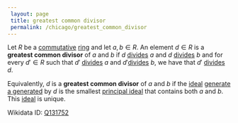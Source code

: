 ```yaml
---
 layout: page
 title: greatest common divisor
 permalink: /chicago/greatest_common_divisor
---
```

Let $R$ be a [commutative](https://defsmath.github.io/DefsMath/commutative) [ring](https://defsmath.github.io/DefsMath/ring) and let $a,b\in R$. An element $d\in R$ is a **greatest common divisor** of $a$ and $b$ if $d$ [divides](https://defsmath.github.io/DefsMath/division_in_a_ring) $a$ and $d$ [divides](https://defsmath.github.io/DefsMath/###################divides) $b$ and for every $d'\in R$ such that $d'$ [divides](https://defsmath.github.io/DefsMath/###################divides) $a$ and $d'$[divides](https://defsmath.github.io/DefsMath/###################divides) $b$, we have that $d'$ [divides](https://defsmath.github.io/DefsMath/###################divides) $d$. 

Equivalently, $d$ is a **greatest common divisor** of $a$ and $b$ if the [ideal](https://defsmath.github.io/DefsMath/ring_ideal) [generate a generated](https://defsmath.github.io/DefsMath/generate_a_###########generated) by $d$ is the smallest [principal ideal](https://defsmath.github.io/DefsMath/principal_ideal) that contains both $a$ and $b$. This [ideal](https://defsmath.github.io/DefsMath/###########ideal) is unique.

Wikidata ID: [Q131752](https://www.wikidata.org/wiki/Q131752)